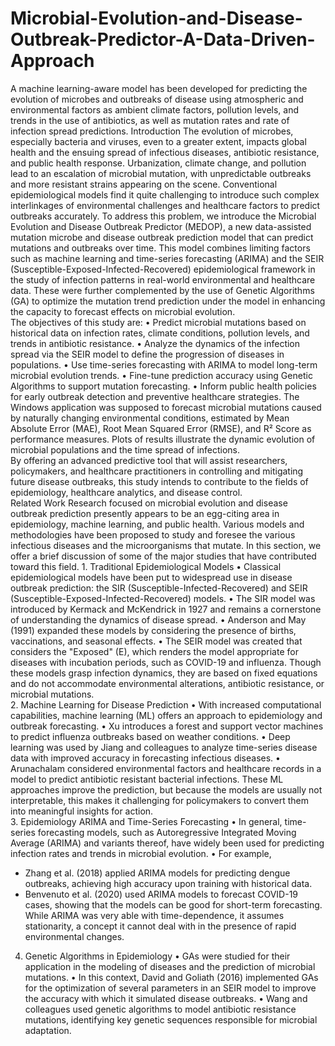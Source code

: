 # Microbial-Evolution-and-Disease-Outbreak-Predictor-A-Data-Driven-Approach
A machine learning-aware model has been developed for predicting the evolution of microbes and outbreaks of  disease using atmospheric and environmental factors as ambient climate factors, pollution levels, and trends in  the use of antibiotics, as well as mutation rates and rate of infection spread predictions.
Introduction 
The evolution of microbes, especially bacteria and viruses, even to a greater extent, impacts global health and the 
ensuing spread of infectious diseases, antibiotic resistance, and public health response. Urbanization, climate 
change, and pollution lead to an escalation of microbial mutation, with unpredictable outbreaks and more resistant 
strains appearing on the scene. Conventional epidemiological models find it quite challenging to introduce such 
complex interlinkages of environmental challenges and healthcare factors to predict outbreaks accurately. 
To address this problem, we introduce the Microbial Evolution and Disease Outbreak Predictor (MEDOP), a new 
data-assisted mutation microbe and disease outbreak prediction model that can predict mutations and outbreaks 
over time. This model combines limiting factors such as machine learning and time-series forecasting (ARIMA) 
and the SEIR (Susceptible-Exposed-Infected-Recovered) epidemiological framework in the study of infection 
patterns in real-world environmental and healthcare data. These were further complemented by the use of Genetic 
Algorithms (GA) to optimize the mutation trend prediction under the model in enhancing the capacity to forecast 
effects on microbial evolution.  
The objectives of this study are: 
• Predict microbial mutations based on historical data on infection rates, climate conditions, pollution levels, 
and trends in antibiotic resistance. 
• Analyze the dynamics of the infection spread via the SEIR model to define the progression of diseases in 
populations. 
• Use time-series forecasting with ARIMA to model long-term microbial evolution trends. 
• Fine-tune prediction accuracy using Genetic Algorithms to support mutation forecasting. 
• Inform public health policies for early outbreak detection and preventive healthcare strategies. 
The Windows application was supposed to forecast microbial mutations caused by naturally changing 
environmental conditions, estimated by Mean Absolute Error (MAE), Root Mean Squared Error (RMSE), and R² 
Score as performance measures. Plots of results illustrate the dynamic evolution of microbial populations and the 
time spread of infections.  
By offering an advanced predictive tool that will assist researchers, policymakers, and healthcare practitioners in 
controlling and mitigating future disease outbreaks, this study intends to contribute to the fields of epidemiology, 
healthcare analytics, and disease control.  
Related Work 
Research focused on microbial evolution and disease outbreak prediction presently appears to be an egg-citing 
area in epidemiology, machine learning, and public health. Various models and methodologies have been 
proposed to study and foresee the various infectious diseases and the microorganisms that mutate. In this section, 
we offer a brief discussion of some of the major studies that have contributed toward this field.  1. Traditional Epidemiological Models 
• Classical epidemiological models have been put to widespread use in disease outbreak prediction: the SIR 
(Susceptible-Infected-Recovered) and SEIR (Susceptible-Exposed-Infected-Recovered) models. 
• The SIR model was introduced by Kermack and McKendrick in 1927 and remains a cornerstone of 
understanding the dynamics of disease spread. 
• Anderson and May (1991) expanded these models by considering the presence of births, vaccinations, and 
seasonal effects. 
• The SEIR model was created that considers the "Exposed" (E), which renders the model appropriate for 
diseases with incubation periods, such as COVID-19 and influenza. 
Though these models grasp infection dynamics, they are based on fixed equations and do not accommodate 
environmental alterations, antibiotic resistance, or microbial mutations.  
2. Machine Learning for Disease Prediction 
• With increased computational capabilities, machine learning (ML) offers an approach to epidemiology and 
outbreak forecasting. 
• Xu introduces a forest and support vector machines to predict influenza outbreaks based on weather 
conditions. 
• Deep learning was used by Jiang and colleagues to analyze time-series disease data with improved accuracy 
in forecasting infectious diseases. 
• Arunachalam considered environmental factors and healthcare records in a model to predict antibiotic
resistant bacterial infections. 
These ML approaches improve the prediction, but because the models are usually not interpretable, this makes it 
challenging for policymakers to convert them into meaningful insights for action.  
3. Epidemiology ARIMA and Time-Series Forecasting 
• In general, time-series forecasting models, such as Autoregressive Integrated Moving Average (ARIMA) and 
variants thereof, have widely been used for predicting infection rates and trends in microbial evolution. 
• For example,  
+ Zhang et al. (2018) applied ARIMA models for predicting dengue outbreaks, achieving high accuracy 
upon training with historical data.  
+ Benvenuto et al. (2020) used ARIMA models to forecast COVID-19 cases, showing that the models can 
be good for short-term forecasting. 
While ARIMA was very able with time-dependence, it assumes stationarity, a concept it cannot deal with in the 
presence of rapid environmental changes. 
4. Genetic Algorithms in Epidemiology 
• GAs were studied for their application in the modeling of diseases and the prediction of microbial mutations. 
• In this context, David and Goliath (2016) implemented GAs for the optimization of several parameters in an 
SEIR model to improve the accuracy with which it simulated disease outbreaks. 
• Wang and colleagues used genetic algorithms to model antibiotic resistance mutations, identifying key 
genetic sequences responsible for microbial adaptation.
